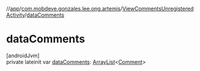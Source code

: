 //[app](../../../index.md)/[com.mobdeve.gonzales.lee.ong.artemis](../index.md)/[ViewCommentsUnregisteredActivity](index.md)/[dataComments](data-comments.md)

# dataComments

[androidJvm]\
private lateinit var [dataComments](data-comments.md): [ArrayList](https://kotlinlang.org/api/latest/jvm/stdlib/kotlin.collections/-array-list/index.html)<[Comment](../-comment/index.md)>
